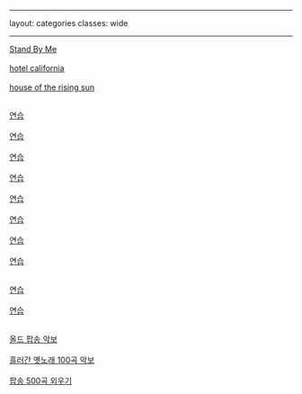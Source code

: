 
---
layout: categories
classes: wide

--- 

[Stand By Me](https://www.youtube.com/shorts/vgQinQVMgXA)<br> <br>
[hotel california](https://www.youtube.com/shorts/FyaOammZ4iQ)<br> <br>
[house of the rising sun](https://www.youtube.com/shorts/FBSIMvT2O2Y)<br> <br>


[연습]()<br> <br>
[연습]()<br> <br>
[연습]()<br> <br>
[연습]()<br> <br>
[연습]()<br> <br>
[연습]()<br> <br>
[연습]()<br> <br>
[연습]()<br> <br>





[연습](https://www.youtube.com/results?search_query=C%C3%A1ch+ch%C6%A1i+%C4%91%C3%A0n+Guitar+c%E1%BB%B1c+k%E1%BB%B3+%C4%91%C6%A1n+gi%E1%BA%A3n)<br> <br>
[연습](https://www.youtube.com/@leejungsunguitar)<br> <br>


[올드 팝송 악보](https://m.blog.naver.com/shik56/221564899886)<br> <br>
[흘러간 옛노래 100곡 악보](https://blog.naver.com/PostView.naver?blogId=shik56&logNo=222698240389&parentCategoryNo=&categoryNo=329&viewDate=&isShowPopularPosts=true&from=search)<br> <br>
[팝송 500곡 외우기](https://www.youtube.com/@LovelyOneself-ke2bt)<br> <br>
